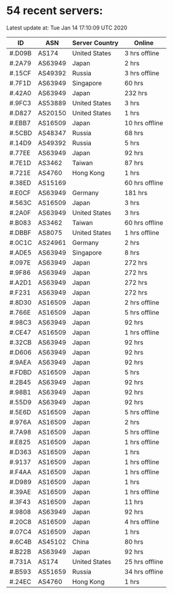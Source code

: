 # 54 recent servers:

Latest update at: Tue Jan 14 17:10:09 UTC 2020

| ID | ASN | Server Country | Online |
| -- | --- | -------------- | ------ |
| #.D09B | AS174 | United States | 3 hrs offline |
| #.2A79 | AS63949 | Japan | 2 hrs |
| #.15CF | AS49392 | Russia | 3 hrs offline |
| #.7F1D | AS63949 | Singapore | 60 hrs |
| #.42A0 | AS63949 | Japan | 232 hrs |
| #.9FC3 | AS53889 | United States | 3 hrs |
| #.D827 | AS20150 | United States | 1 hrs |
| #.EBB7 | AS16509 | Japan | 10 hrs offline |
| #.5CBD | AS48347 | Russia | 68 hrs |
| #.14D9 | AS49392 | Russia | 5 hrs |
| #.77EE | AS63949 | Japan | 92 hrs |
| #.7E1D | AS3462 | Taiwan | 87 hrs |
| #.721E | AS4760 | Hong Kong | 1 hrs |
| #.38ED | AS15169 |  | 60 hrs offline |
| #.E0CF | AS63949 | Germany | 181 hrs |
| #.563C | AS16509 | Japan | 3 hrs |
| #.2A0F | AS63949 | United States | 3 hrs |
| #.B083 | AS3462 | Taiwan | 60 hrs offline |
| #.DBBF | AS8075 | United States | 1 hrs offline |
| #.0C1C | AS24961 | Germany | 2 hrs |
| #.ADE5 | AS63949 | Singapore | 8 hrs |
| #.097E | AS63949 | Japan | 272 hrs |
| #.9F86 | AS63949 | Japan | 272 hrs |
| #.A2D1 | AS63949 | Japan | 272 hrs |
| #.F231 | AS63949 | Japan | 272 hrs |
| #.8D30 | AS16509 | Japan | 2 hrs offline |
| #.766E | AS16509 | Japan | 5 hrs offline |
| #.98C3 | AS63949 | Japan | 92 hrs |
| #.CE47 | AS16509 | Japan | 1 hrs offline |
| #.32CB | AS63949 | Japan | 92 hrs |
| #.D606 | AS63949 | Japan | 92 hrs |
| #.9AEA | AS63949 | Japan | 92 hrs |
| #.FDBD | AS16509 | Japan | 5 hrs |
| #.2B45 | AS63949 | Japan | 92 hrs |
| #.98B1 | AS63949 | Japan | 92 hrs |
| #.55D9 | AS63949 | Japan | 92 hrs |
| #.5E6D | AS16509 | Japan | 5 hrs offline |
| #.976A | AS16509 | Japan | 2 hrs |
| #.7A98 | AS16509 | Japan | 5 hrs offline |
| #.E825 | AS16509 | Japan | 1 hrs offline |
| #.D363 | AS16509 | Japan | 1 hrs |
| #.9137 | AS16509 | Japan | 1 hrs offline |
| #.F4AA | AS16509 | Japan | 1 hrs offline |
| #.D989 | AS16509 | Japan | 1 hrs |
| #.39AE | AS16509 | Japan | 1 hrs offline |
| #.3F43 | AS16509 | Japan | 11 hrs |
| #.9808 | AS63949 | Japan | 92 hrs |
| #.20C8 | AS16509 | Japan | 4 hrs offline |
| #.07C4 | AS16509 | Japan | 1 hrs |
| #.6C4B | AS45102 | China | 80 hrs |
| #.B22B | AS63949 | Japan | 92 hrs |
| #.731A | AS174 | United States | 25 hrs offline |
| #.B593 | AS51659 | Russia | 34 hrs offline |
| #.24EC | AS4760 | Hong Kong | 1 hrs |

